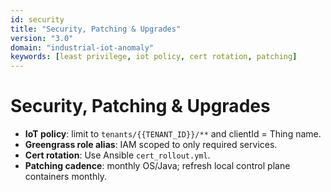 ```yaml
---
id: security
title: "Security, Patching & Upgrades"
version: "3.0"
domain: "industrial-iot-anomaly"
keywords: [least privilege, iot policy, cert rotation, patching]
---
```


# Security, Patching & Upgrades

- **IoT policy**: limit to `tenants/{{TENANT_ID}}/**` and clientId = Thing name.  
- **Greengrass role alias**: IAM scoped to only required services.  
- **Cert rotation**: Use Ansible `cert_rollout.yml`.  
- **Patching cadence**: monthly OS/Java; refresh local control plane containers monthly.  
